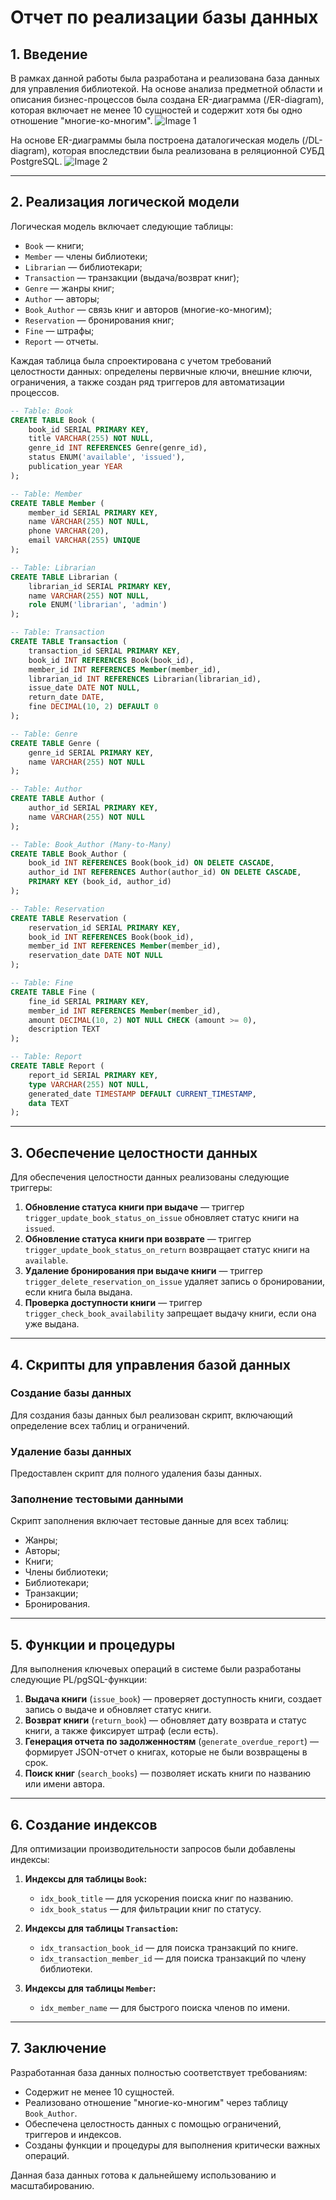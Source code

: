# Отчет по реализации базы данных

## 1. Введение

В рамках данной работы была разработана и реализована база данных для управления библиотекой. На основе анализа предметной области и описания бизнес-процессов была создана ER-диаграмма (/ER-diagram), которая включает не менее 10 сущностей и содержит хотя бы одно отношение "многие-ко-многим".
![Image 1](./er.png)

На основе ER-диаграммы была построена даталогическая модель (/DL-diagram), которая впоследствии была реализована в реляционной СУБД PostgreSQL.
![Image 2](./dl.png)

---

## 2. Реализация логической модели

Логическая модель включает следующие таблицы:
- `Book` — книги;
- `Member` — члены библиотеки;
- `Librarian` — библиотекари;
- `Transaction` — транзакции (выдача/возврат книг);
- `Genre` — жанры книг;
- `Author` — авторы;
- `Book_Author` — связь книг и авторов (многие-ко-многим);
- `Reservation` — бронирования книг;
- `Fine` — штрафы;
- `Report` — отчеты.

Каждая таблица была спроектирована с учетом требований целостности данных: определены первичные ключи, внешние ключи, ограничения, а также создан ряд триггеров для автоматизации процессов.
```sql
-- Table: Book
CREATE TABLE Book (
    book_id SERIAL PRIMARY KEY,
    title VARCHAR(255) NOT NULL,
    genre_id INT REFERENCES Genre(genre_id),
    status ENUM('available', 'issued'),
    publication_year YEAR
);

-- Table: Member
CREATE TABLE Member (
    member_id SERIAL PRIMARY KEY,
    name VARCHAR(255) NOT NULL,
    phone VARCHAR(20),
    email VARCHAR(255) UNIQUE
);

-- Table: Librarian
CREATE TABLE Librarian (
    librarian_id SERIAL PRIMARY KEY,
    name VARCHAR(255) NOT NULL,
    role ENUM('librarian', 'admin')
);

-- Table: Transaction
CREATE TABLE Transaction (
    transaction_id SERIAL PRIMARY KEY,
    book_id INT REFERENCES Book(book_id),
    member_id INT REFERENCES Member(member_id),
    librarian_id INT REFERENCES Librarian(librarian_id),
    issue_date DATE NOT NULL,
    return_date DATE,
    fine DECIMAL(10, 2) DEFAULT 0
);

-- Table: Genre
CREATE TABLE Genre (
    genre_id SERIAL PRIMARY KEY,
    name VARCHAR(255) NOT NULL
);

-- Table: Author
CREATE TABLE Author (
    author_id SERIAL PRIMARY KEY,
    name VARCHAR(255) NOT NULL
);

-- Table: Book_Author (Many-to-Many)
CREATE TABLE Book_Author (
    book_id INT REFERENCES Book(book_id) ON DELETE CASCADE,
    author_id INT REFERENCES Author(author_id) ON DELETE CASCADE,
    PRIMARY KEY (book_id, author_id)
);

-- Table: Reservation
CREATE TABLE Reservation (
    reservation_id SERIAL PRIMARY KEY,
    book_id INT REFERENCES Book(book_id),
    member_id INT REFERENCES Member(member_id),
    reservation_date DATE NOT NULL
);

-- Table: Fine
CREATE TABLE Fine (
    fine_id SERIAL PRIMARY KEY,
    member_id INT REFERENCES Member(member_id),
    amount DECIMAL(10, 2) NOT NULL CHECK (amount >= 0),
    description TEXT
);

-- Table: Report
CREATE TABLE Report (
    report_id SERIAL PRIMARY KEY,
    type VARCHAR(255) NOT NULL,
    generated_date TIMESTAMP DEFAULT CURRENT_TIMESTAMP,
    data TEXT
);
```
---

## 3. Обеспечение целостности данных

Для обеспечения целостности данных реализованы следующие триггеры:
1. **Обновление статуса книги при выдаче** — триггер `trigger_update_book_status_on_issue` обновляет статус книги на `issued`.
2. **Обновление статуса книги при возврате** — триггер `trigger_update_book_status_on_return` возвращает статус книги на `available`.
3. **Удаление бронирования при выдаче книги** — триггер `trigger_delete_reservation_on_issue` удаляет запись о бронировании, если книга была выдана.
4. **Проверка доступности книги** — триггер `trigger_check_book_availability` запрещает выдачу книги, если она уже выдана.

---

## 4. Скрипты для управления базой данных

### Создание базы данных
Для создания базы данных был реализован скрипт, включающий определение всех таблиц и ограничений.

### Удаление базы данных
Предоставлен скрипт для полного удаления базы данных.

### Заполнение тестовыми данными
Скрипт заполнения включает тестовые данные для всех таблиц:
- Жанры;
- Авторы;
- Книги;
- Члены библиотеки;
- Библиотекари;
- Транзакции;
- Бронирования.

---

## 5. Функции и процедуры

Для выполнения ключевых операций в системе были разработаны следующие PL/pgSQL-функции:
1. **Выдача книги** (`issue_book`) — проверяет доступность книги, создает запись о выдаче и обновляет статус книги.
2. **Возврат книги** (`return_book`) — обновляет дату возврата и статус книги, а также фиксирует штраф (если есть).
3. **Генерация отчета по задолженностям** (`generate_overdue_report`) — формирует JSON-отчет о книгах, которые не были возвращены в срок.
4. **Поиск книг** (`search_books`) — позволяет искать книги по названию или имени автора.

---

## 6. Создание индексов

Для оптимизации производительности запросов были добавлены индексы:
1. **Индексы для таблицы `Book`:**
   - `idx_book_title` — для ускорения поиска книг по названию.
   - `idx_book_status` — для фильтрации книг по статусу.

2. **Индексы для таблицы `Transaction`:**
   - `idx_transaction_book_id` — для поиска транзакций по книге.
   - `idx_transaction_member_id` — для поиска транзакций по члену библиотеки.

3. **Индексы для таблицы `Member`:**
   - `idx_member_name` — для быстрого поиска членов по имени.

---

## 7. Заключение

Разработанная база данных полностью соответствует требованиям:
- Содержит не менее 10 сущностей.
- Реализовано отношение "многие-ко-многим" через таблицу `Book_Author`.
- Обеспечена целостность данных с помощью ограничений, триггеров и индексов.
- Созданы функции и процедуры для выполнения критически важных операций.

Данная база данных готова к дальнейшему использованию и масштабированию.
